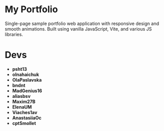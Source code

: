 # My Portfolio

Single-page sample portfolio web application with responsive design and smooth
animations. Built using vanilla JavaScript, Vite, and various JS libraries.

# Devs

- **psht13**
- **olnahaichuk**
- **OlaPaslavska**
- **bndnt**
- **MadGenius16**
- **aliasbsv**
- **Maxim27B**
- **ElenaUM**
- **Viaches1av**
- **AnastasiiaOc**
- **cptSmollet**
